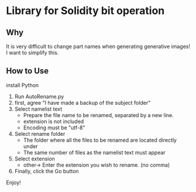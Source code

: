 # Library for Solidity bit operation

## Why
It is very difficult to change part names when generating generative images! I want to simplify this.

## How to Use
install Python

1. Run AutoRename.py
2. first, agree "I have made a backup of the subject folder"
3. Select namelist text
    - Prepare the file name to be renamed, separated by a new line.
    - extension is not included
    - Encoding must be "utf-8"
4. Select rename folder
    - The folder where all the files to be renamed are located directly under
    - The same number of files as the namelist text must appear
5. Select extension
     - other-> Enter the extension you wish to rename. (no comma)
6. Finally, click the Go button

Enjoy!